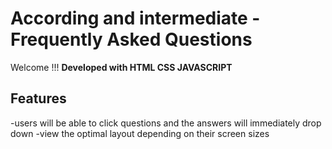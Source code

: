 # According and intermediate - Frequently Asked Questions

Welcome !!!
**Developed with HTML CSS JAVASCRIPT**

## Features

-users will be able to click questions and the answers will immediately drop down
-view the optimal layout depending on their screen sizes
